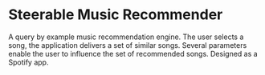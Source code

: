 Steerable Music Recommender
==========================

A query by example music recommendation engine. The user selects a song, the application delivers a set of similar songs. Several parameters enable the user to influence the set of recommended songs. Designed as a Spotify app.
